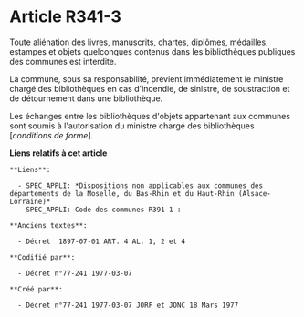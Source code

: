 # Article R341-3

Toute aliénation des livres, manuscrits, chartes, diplômes, médailles, estampes et objets quelconques contenus dans les
bibliothèques publiques des communes est interdite.

La commune, sous sa responsabilité, prévient immédiatement le ministre chargé des bibliothèques en cas d'incendie, de
sinistre, de soustraction et de détournement dans une bibliothèque.

Les échanges entre les bibliothèques d'objets appartenant aux communes sont soumis à l'autorisation du ministre chargé des
bibliothèques [*conditions de forme*].

**Liens relatifs à cet article**

	**Liens**:

	  - SPEC_APPLI: *Dispositions non applicables aux communes des départements de la Moselle, du Bas-Rhin et du Haut-Rhin (Alsace-Lorraine)*
	  - SPEC_APPLI: Code des communes R391-1 :

	**Anciens textes**:

	  - Décret  1897-07-01 ART. 4 AL. 1, 2 et 4

	**Codifié par**:

	  - Décret n°77-241 1977-03-07

	**Créé par**:

	  - Décret n°77-241 1977-03-07 JORF et JONC 18 Mars 1977
